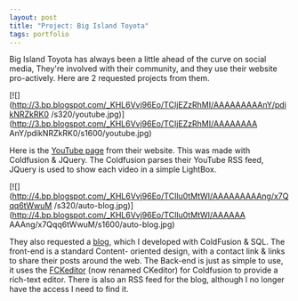```yaml
---
layout: post
title: "Project: Big Island Toyota"
tags: portfolio
---
```


Big Island Toyota has always been a little ahead of the curve on social media, They're involved with their community, and they use their website pro-actively. Here are 2 requested projects from them.  

[![](http://3.bp.blogspot.com/_KHL6Vvj96Eo/TCIjEZzRhMI/AAAAAAAAAnY/pdikNRZkRK0
/s320/youtube.jpg)](http://3.bp.blogspot.com/_KHL6Vvj96Eo/TCIjEZzRhMI/AAAAAAAA
AnY/pdikNRZkRK0/s1600/youtube.jpg)


Here is the [YouTube page](http://bigislandtoyota.com/youtube.cfm) from their
website. This was made with Coldfusion & JQuery. The Coldfusion parses their
YouTube RSS feed, JQuery is used to show each video in a simple LightBox.


[![](http://4.bp.blogspot.com/_KHL6Vvj96Eo/TCIlu0tMtWI/AAAAAAAAAng/x7Qqq6tWwuM
/s320/auto-blog.jpg)](http://4.bp.blogspot.com/_KHL6Vvj96Eo/TCIlu0tMtWI/AAAAAA
AAAng/x7Qqq6tWwuM/s1600/auto-blog.jpg)


They also requested a [blog](http://bigislandtoyota.com/Auto_Blog.cfm), which
I developed with ColdFusion & SQL. The front-end is a standard Content-
oriented design, with a contact link & links to share their posts around the
web. The Back-end is just as simple to use, it uses the
[FCKeditor](http://ckeditor.com/) (now renamed CKeditor) for Coldfusion to
provide a rich-text editor. There is also an RSS feed for the blog, although I
no longer have the access I need to find it.

